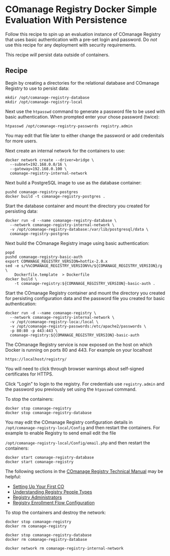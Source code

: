 <!--
COmanage Registry Docker documentation

Portions licensed to the University Corporation for Advanced Internet
Development, Inc. ("UCAID") under one or more contributor license agreements.
See the NOTICE file distributed with this work for additional information
regarding copyright ownership.

UCAID licenses this file to you under the Apache License, Version 2.0
(the "License"); you may not use this file except in compliance with the
License. You may obtain a copy of the License at:

http://www.apache.org/licenses/LICENSE-2.0

Unless required by applicable law or agreed to in writing, software
distributed under the License is distributed on an "AS IS" BASIS,
WITHOUT WARRANTIES OR CONDITIONS OF ANY KIND, either express or implied.
See the License for the specific language governing permissions and
limitations under the License.
-->

# COmanage Registry Docker Simple Evaluation With Persistence

Follow this recipe to spin up an evaluation instance of COmanage Registry
that uses basic authentication with a pre-set login and password. Do *not*
use this recipe for any deployment with security requirements.

This recipe *will* persist data outside of containers.

## Recipe

Begin by creating a directories for the relational database and COmanage
Registry to use to persist data:

```
mkdir /opt/comanage-registry-database
mkdir /opt/comanage-registry-local
```

Next use the `htpasswd` command to generate a password file to be used
with basic authentication. When prompted enter your chose password (twice):

```
htpasswd /opt/comanage-registry-passwords registry.admin
```

You may edit that file later to either change the password or add
credenitals for more users.

Next create an internal network for the containers to use:

```
docker network create --driver=bridge \
  --subnet=192.168.0.0/16 \
  --gateway=192.168.0.100 \
  comanage-registry-internal-network
```

Next build a PostgreSQL image to use as the database container:

```
pushd comanage-registry-postgres
docker build -t comanage-registry-postgres .
```

Start the database container and mount the directory you created
for persisting data:

```
docker run -d --name comanage-registry-database \
  --network comanage-registry-internal-network \
  -v /opt/comanage-registry-database:/var/lib/postgresql/data \
  comanage-registry-postgres
```

Next build the COmanage Registry image using basic authentication:

```
popd
pushd comanage-registry-basic-auth
export COMANAGE_REGISTRY_VERSION=hotfix-2.0.x
sed -e s/%%COMANAGE_REGISTRY_VERSION%%/${COMANAGE_REGISTRY_VERSION}/g \
    Dockerfile.template  > Dockerfile
docker build \
    -t comanage-registry:${COMANAGE_REGISTRY_VERSION}-basic-auth .
```

Start the COmanage Registry container and mount the directory you
created for persisting configuration data and the password file
you created for basic authentication:

```
docker run -d --name comanage-registry \
  --network comanage-registry-internal-network \
  -v /opt/comanage-registry-loca:/local \
  -v /opt/comanage-registry-passwords:/etc/apache2/passwords \
  -p 80:80 -p 443:443 \
  comanage-registry:${COMANAGE_REGISTRY_VERSION}-basic-auth
```

The COmanage Registry service is now exposed on the host on which 
Docker is running on ports 80 and 443. For example on your localhost

```
https://localhost/registry/
```

You will need to click through browser warnings about self-signed
certificates for HTTPS.

Click "Login" to login to the registry. For credentials use `registry.admin`
and the password you previously set using the `htpasswd` command.

To stop the containers:

```
docker stop comanage-registry
docker stop comanage-registry-database
```

You may edit the COmanage Registry configuration details in
`/opt/comanage-registry-local/Config` and then restart the containers.
For example to enable Registry to send email edit the file

`/opt/comanage-registry-local/Config/email.php` and then restart the containers:

```
docker start comanage-registry-database
docker start comanage-registry
```
The following sections in the [COmanage Registry Technical Manual](https://spaces.internet2.edu/display/COmanage/COmanage+Technical+Manual)
may be helpful:

* [Setting Up Your First CO](https://spaces.internet2.edu/x/F4DPAg)
* [Understanding Registry People Types](https://spaces.internet2.edu/x/RgGnAQ)
* [Registry Administrators](https://spaces.internet2.edu/x/EIDPAg)
* [Registry Enrollment Flow Configuration](https://spaces.internet2.edu/x/RAGnAQ)

To stop the containers and destroy the network:

```
docker stop comanage-registry
docker rm comanage-registry

docker stop comanage-registry-database
docker rm comanage-registry-database

docker network rm comanage-registry-internal-network
```
